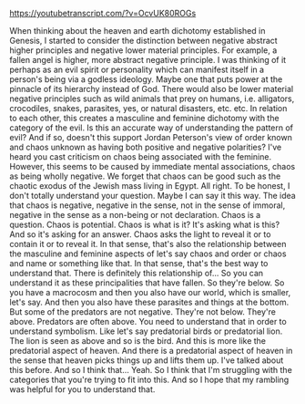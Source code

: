https://youtubetranscript.com/?v=OcvUK80ROGs

 When thinking about the heaven and earth dichotomy established in Genesis, I started to consider the distinction between negative abstract higher principles and negative lower material principles. For example, a fallen angel is higher, more abstract negative principle. I was thinking of it perhaps as an evil spirit or personality which can manifest itself in a person's being via a godless ideology. Maybe one that puts power at the pinnacle of its hierarchy instead of God. There would also be lower material negative principles such as wild animals that prey on humans, i.e. alligators, crocodiles, snakes, parasites, yes, or natural disasters, etc. etc. In relation to each other, this creates a masculine and feminine dichotomy with the category of the evil. Is this an accurate way of understanding the pattern of evil? And if so, doesn't this support Jordan Peterson's view of order known and chaos unknown as having both positive and negative polarities? I've heard you cast criticism on chaos being associated with the feminine. However, this seems to be caused by immediate mental associations, chaos as being wholly negative. We forget that chaos can be good such as the chaotic exodus of the Jewish mass living in Egypt. All right. To be honest, I don't totally understand your question. Maybe I can say it this way. The idea that chaos is negative, negative in the sense, not in the sense of immoral, negative in the sense as a non-being or not declaration. Chaos is a question. Chaos is potential. Chaos is what is it? It's asking what is this? And so it's asking for an answer. Chaos asks the light to reveal it or to contain it or to reveal it. In that sense, that's also the relationship between the masculine and feminine aspects of let's say chaos and order or chaos and name or something like that. In that sense, that's the best way to understand that. There is definitely this relationship of... So you can understand it as these principalities that have fallen. So they're below. So you have a macrocosm and then you also have our world, which is smaller, let's say. And then you also have these parasites and things at the bottom. But some of the predators are not negative. They're not below. They're above. Predators are often above. You need to understand that in order to understand symbolism. Like let's say predatorial birds or predatorial lion. The lion is seen as above and so is the bird. And this is more like the predatorial aspect of heaven. And there is a predatorial aspect of heaven in the sense that heaven picks things up and lifts them up. I've talked about this before. And so I think that... Yeah. So I think that I'm struggling with the categories that you're trying to fit into this. And so I hope that my rambling was helpful for you to understand that.